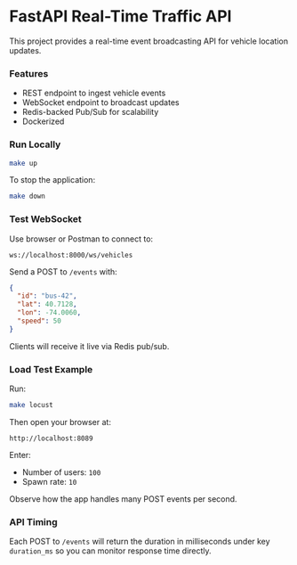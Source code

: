 # FastAPI Real-Time Traffic API

This project provides a real-time event broadcasting API for vehicle location updates.

### Features
- REST endpoint to ingest vehicle events
- WebSocket endpoint to broadcast updates
- Redis-backed Pub/Sub for scalability
- Dockerized

### Run Locally
```bash
make up
```

To stop the application:
```bash
make down
```

### Test WebSocket
Use browser or Postman to connect to:
```
ws://localhost:8000/ws/vehicles
```
Send a POST to `/events` with:
```json
{
  "id": "bus-42",
  "lat": 40.7128,
  "lon": -74.0060,
  "speed": 50
}
```
Clients will receive it live via Redis pub/sub.

### Load Test Example
Run:
```bash
make locust
```
Then open your browser at:
```
http://localhost:8089
```
Enter:
- Number of users: `100`
- Spawn rate: `10`

Observe how the app handles many POST events per second.

### API Timing
Each POST to `/events` will return the duration in milliseconds under key `duration_ms` so you can monitor response time directly.